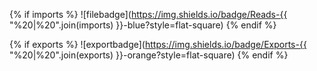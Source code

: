 {% if imports %} ![filebadge](https://img.shields.io/badge/Reads-{{ "%20|%20".join(imports) }}-blue?style=flat-square) {% endif %}

{% if exports %} ![exportbadge](https://img.shields.io/badge/Exports-{{ "%20|%20".join(exports) }}-orange?style=flat-square) {% endif %}
